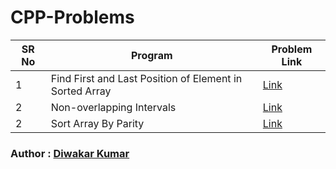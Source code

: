# CPP-Problems

SR No   | Program | Problem Link  
--- | --- | ---
1 | Find First and Last Position of Element in Sorted Array | [Link](https://leetcode.com/problems/find-first-and-last-position-of-element-in-sorted-array/)
2 | Non-overlapping Intervals | [Link](https://leetcode.com/problems/non-overlapping-intervals/)
2 | Sort Array By Parity | [Link](https://leetcode.com/problems/sort-array-by-parity/)


### Author : [Diwakar Kumar](https://github.com/diwakar1593)